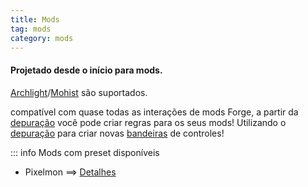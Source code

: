 ```yaml
---
title: Mods
tag: mods
category: mods
---
```


#### Projetado desde o início para mods.

[Archlight](https://github.com/IzzelAliz/Arclight)/[Mohist](https://mohistmc.com/) são suportados.

compatível com quase todas as interações de mods Forge, a partir da [depuração](/br/wiki/advanced/Debugging.html) você pode criar regras para os seus mods!
Utilizando o [depuração](/br/wiki/advanced/Debugging.html) para criar novas [bandeiras](/br/wiki/advanced/Flags.html) de controles!

::: info Mods com preset disponíveis
- Pixelmon ==> [Detalhes](/br/mods/Pixelmon)